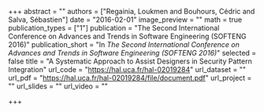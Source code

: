 +++
abstract = ""
authors = ["Regainia, Loukmen and Bouhours, Cédric and Salva, Sébastien"]
date = "2016-02-01"
image_preview = ""
math = true
publication_types = ["1"]
publication = "The Second International Conference on Advances and Trends in Software Engineering (SOFTENG 2016)"
publication_short = "In *The Second International Conference on Advances and Trends in Software Engineering (SOFTENG 2016)*"
selected = false
title = "A Systematic Approach to Assist Designers in Security Pattern Integration"
url_code = "https://hal.uca.fr/hal-02019284"
url_dataset = ""
url_pdf = "https://hal.uca.fr/hal-02019284/file/document.pdf"
url_project = ""
url_slides = ""
url_video = ""

+++
